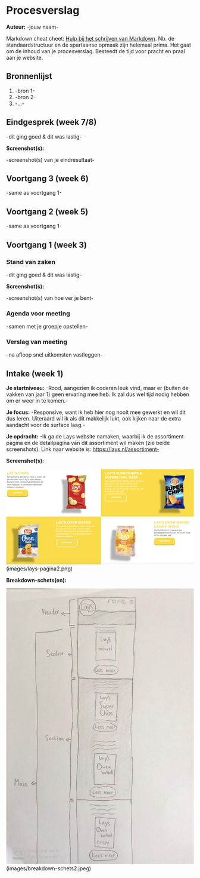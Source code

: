 # Procesverslag
**Auteur:** -jouw naam-

Markdown cheat cheet: [Hulp bij het schrijven van Markdown](https://github.com/adam-p/markdown-here/wiki/Markdown-Cheatsheet). Nb. de standaardstructuur en de spartaanse opmaak zijn helemaal prima. Het gaat om de inhoud van je procesverslag. Besteedt de tijd voor pracht en praal aan je website.



## Bronnenlijst
1. -bron 1-
2. -bron 2-
3. -...-



## Eindgesprek (week 7/8)

-dit ging goed & dit was lastig-

**Screenshot(s):**

-screenshot(s) van je eindresultaat-



## Voortgang 3 (week 6)

-same as voortgang 1-



## Voortgang 2 (week 5)

-same as voortgang 1-



## Voortgang 1 (week 3)

### Stand van zaken

-dit ging goed & dit was lastig-

**Screenshot(s):**

-screenshot(s) van hoe ver je bent-

### Agenda voor meeting

-samen met je groepje opstellen-

### Verslag van meeting

-na afloop snel uitkomsten vastleggen-



## Intake (week 1)

**Je startniveau:** -Rood, aangezien ik coderen leuk vind, maar er (buiten de vakken van jaar 1) geen ervaring mee heb. Ik zal dus wel tijd nodig hebben om er weer in te komen.-

**Je focus:** -Responsive, want ik heb hier nog nooit mee gewerkt en wil dit dus leren. Uiteraard wil ik als dit makkelijk lukt, ook kijken naar de extra aandacht voor de surface laag.-

**Je opdracht:** -Ik ga de Lays website namaken, waarbij ik de assortiment pagina en de detailpagina van dit assortiment wil maken (zie beide screenshots). Link naar website is: https://lays.nl/assortiment-

**Screenshot(s):**

![screenshot(s) die een goed beeld geven van de website die je gaat maken](images/lays-pagina1.png) (images/lays-pagina2.png)

**Breakdown-schets(en):**

![-voorlopige breakdownschets(en) van een of beide pagina's van de site die je gaat maken-](images/breakdown-schets1.jpeg) (images/breakdown-schets2.jpeg)
